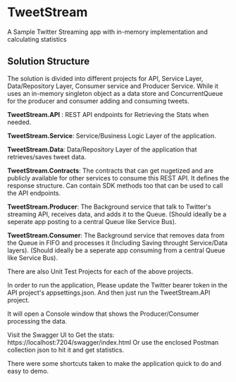 # TweetStream
A Sample Twitter Streaming app with in-memory implementation and calculating statistics

## Solution Structure
The solution is divided into different projects for API, Service Layer, Data/Repository Layer, Consumer service and Producer Service.
While it uses an in-memory singleton object as a data store and ConcurrentQueue for the producer and consumer adding and consuming tweets.

**TweetStream.API** : REST API endpoints for Retrieving the Stats when needed.

**TweetStream.Service**: Service/Business Logic Layer of the application.

**TweetStream.Data**: Data/Repository Layer of the application that retrieves/saves tweet data.

**TweetStream.Contracts**: The contracts that can get nugetized and are publicly available for other services to consume this REST API. It defines the response structure. Can contain SDK methods too that can be used to call the API endpoints.

**TweetStream.Producer**: The Background service that talk to Twitter's streaming API, receives data, and adds it to the Queue. (Should ideally be a seperate app posting to a central Queue like Service Bus).

**TweetStream.Consumer**: The Background service that removes data from the Queue in FIFO and processes it (Including Saving throught Service/Data layers). (Should ideally be a seperate app consuming from a central Queue like Service Bus).


There are also Unit Test Projects for each of the above projects.

In order to run the application, Please update the Twitter bearer token in the API project's appsettings.json.
And then just run the TweetStream.API project. 

It will open a Console window that shows the Producer/Consumer processing the data.

Visit the Swagger UI to Get the stats:
https://localhost:7204/swagger/index.html
Or use the enclosed Postman collection json to hit it and get statistics.

There were some shortcuts taken to make the application quick to do and easy to demo.